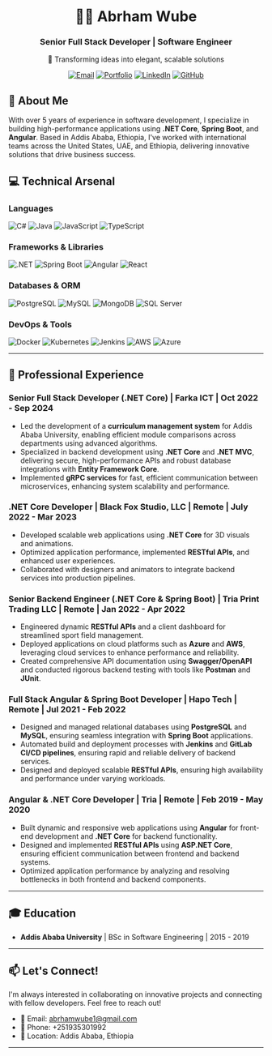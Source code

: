 
# <div align="center">👨‍💻 Abrham Wube</div>

<div align="center">
  <h3>Senior Full Stack Developer | Software Engineer</h3>
  <p>🌟 Transforming ideas into elegant, scalable solutions</p>
</div>

<p align="center">
  <a href="mailto:abrhamwube1@gmail.com"><img src="https://img.shields.io/badge/Email-Contact%20Me-red?style=for-the-badge&logo=gmail" alt="Email" /></a>
  <a href="https://abrham-wube-gobezie.vercel.app/"><img src="https://img.shields.io/badge/Portfolio-View%20My%20Work-blue?style=for-the-badge&logo=react" alt="Portfolio" /></a>
  <a href="https://www.linkedin.com/in/abrham-wube-148a12247/"><img src="https://img.shields.io/badge/LinkedIn-Connect-blue?style=for-the-badge&logo=linkedin" alt="LinkedIn" /></a>
  <a href="https://github.com/abrshewube/"><img src="https://img.shields.io/badge/GitHub-Follow-black?style=for-the-badge&logo=github" alt="GitHub" /></a>
</p>

## 🚀 About Me

With over 5 years of experience in software development, I specialize in building high-performance applications using **.NET Core**, **Spring Boot**, and **Angular**. Based in Addis Ababa, Ethiopia, I've worked with international teams across the United States, UAE, and Ethiopia, delivering innovative solutions that drive business success.

## 💻 Technical Arsenal

### Languages
<p align="left">
  <img src="https://img.shields.io/badge/C%23-239120?style=for-the-badge&logo=c-sharp&logoColor=white" alt="C#"/>
  <img src="https://img.shields.io/badge/Java-ED8B00?style=for-the-badge&logo=java&logoColor=white" alt="Java"/>
  <img src="https://img.shields.io/badge/JavaScript-F7DF1E?style=for-the-badge&logo=javascript&logoColor=black" alt="JavaScript"/>
  <img src="https://img.shields.io/badge/TypeScript-007ACC?style=for-the-badge&logo=typescript&logoColor=white" alt="TypeScript"/>
</p>

### Frameworks & Libraries
<p align="left">
  <img src="https://img.shields.io/badge/.NET-512BD4?style=for-the-badge&logo=dotnet&logoColor=white" alt=".NET"/>
  <img src="https://img.shields.io/badge/Spring_Boot-F2F4F9?style=for-the-badge&logo=spring-boot" alt="Spring Boot"/>
  <img src="https://img.shields.io/badge/Angular-DD0031?style=for-the-badge&logo=angular&logoColor=white" alt="Angular"/>
  <img src="https://img.shields.io/badge/React-20232A?style=for-the-badge&logo=react&logoColor=61DAFB" alt="React"/>
</p>

### Databases & ORM
<p align="left">
  <img src="https://img.shields.io/badge/PostgreSQL-316192?style=for-the-badge&logo=postgresql&logoColor=white" alt="PostgreSQL"/>
  <img src="https://img.shields.io/badge/MySQL-005C84?style=for-the-badge&logo=mysql&logoColor=white" alt="MySQL"/>
  <img src="https://img.shields.io/badge/MongoDB-4EA94B?style=for-the-badge&logo=mongodb&logoColor=white" alt="MongoDB"/>
  <img src="https://img.shields.io/badge/SQL_Server-CC2927?style=for-the-badge&logo=microsoft-sql-server&logoColor=white" alt="SQL Server"/>
</p>

### DevOps & Tools
<p align="left">
  <img src="https://img.shields.io/badge/Docker-2496ED?style=for-the-badge&logo=docker&logoColor=white" alt="Docker"/>
  <img src="https://img.shields.io/badge/Kubernetes-326CE5?style=for-the-badge&logo=kubernetes&logoColor=white" alt="Kubernetes"/>
  <img src="https://img.shields.io/badge/Jenkins-D24939?style=for-the-badge&logo=jenkins&logoColor=white" alt="Jenkins"/>
  <img src="https://img.shields.io/badge/AWS-232F3E?style=for-the-badge&logo=amazon-aws&logoColor=white" alt="AWS"/>
  <img src="https://img.shields.io/badge/Azure-0089D6?style=for-the-badge&logo=microsoft-azure&logoColor=white" alt="Azure"/>
</p>

---

## 💼 Professional Experience

### **Senior Full Stack Developer (.NET Core)** | Farka ICT | Oct 2022 - Sep 2024
- Led the development of a **curriculum management system** for Addis Ababa University, enabling efficient module comparisons across departments using advanced algorithms.
- Specialized in backend development using **.NET Core** and **.NET MVC**, delivering secure, high-performance APIs and robust database integrations with **Entity Framework Core**.
- Implemented **gRPC services** for fast, efficient communication between microservices, enhancing system scalability and performance.

### **.NET Core Developer** | Black Fox Studio, LLC | Remote | July 2022 - Mar 2023
- Developed scalable web applications using **.NET Core** for 3D visuals and animations.
- Optimized application performance, implemented **RESTful APIs**, and enhanced user experiences.
- Collaborated with designers and animators to integrate backend services into production pipelines.

### **Senior Backend Engineer (.NET Core & Spring Boot)** | Tria Print Trading LLC | Remote | Jan 2022 - Apr 2022
- Engineered dynamic **RESTful APIs** and a client dashboard for streamlined sport field management.
- Deployed applications on cloud platforms such as **Azure** and **AWS**, leveraging cloud services to enhance performance and reliability.
- Created comprehensive API documentation using **Swagger/OpenAPI** and conducted rigorous backend testing with tools like **Postman** and **JUnit**.

### **Full Stack Angular & Spring Boot Developer** | Hapo Tech | Remote | Jul 2021 - Feb 2022
- Designed and managed relational databases using **PostgreSQL** and **MySQL**, ensuring seamless integration with **Spring Boot** applications.
- Automated build and deployment processes with **Jenkins** and **GitLab CI/CD pipelines**, ensuring rapid and reliable delivery of backend services.
- Designed and deployed scalable **RESTful APIs**, ensuring high availability and performance under varying workloads.

### **Angular & .NET Core Developer** | Tria | Remote | Feb 2019 - May 2020
- Built dynamic and responsive web applications using **Angular** for front-end development and **.NET Core** for backend functionality.
- Designed and implemented **RESTful APIs** using **ASP.NET Core**, ensuring efficient communication between frontend and backend systems.
- Optimized application performance by analyzing and resolving bottlenecks in both frontend and backend components.

---

## 🎓 Education
- **Addis Ababa University** | BSc in Software Engineering | 2015 - 2019

---

## 📫 Let's Connect!

I'm always interested in collaborating on innovative projects and connecting with fellow developers. Feel free to reach out!

- 📧 Email: abrhamwube1@gmail.com
- 📱 Phone: +251935301992
- 📍 Location: Addis Ababa, Ethiopia

---
